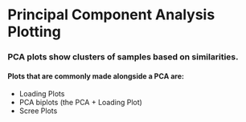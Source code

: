 # Principal Component Analysis Plotting

### PCA plots show clusters of samples based on similarities. 
#### Plots that are commonly made alongside a PCA are:
- Loading Plots
- PCA biplots (the PCA + Loading Plot)
- Scree Plots
